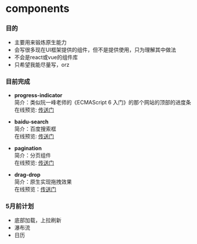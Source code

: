 # components

### 目的

+ 主要用来锻炼原生能力
+ 会写很多现在UI框架提供的组件，但不是提供使用，只为理解其中做法
+ 不会是react或vue的组件库
+ 只希望我能尽量写，orz

### 目前完成
+ **progress-indicator**<br/>
简介：类似阮一峰老师的《ECMAScript 6 入门》的那个网站的顶部的进度条<br/>
在线预览: [传送门](https://juliiii.github.io/progress-indicator/example/index.html)

+ **baidu-search**<br/>
简介：百度搜索框<br/>
在线预览: [传送门](https://juliiii.github.io/baidu-search/index.html)

+ **pagination**<br/>
简介：分页组件<br/>
在线预览: [传送门](https://juliiii.github.io/pagination/example/index.html)

+ **drag-drop**<br/>
简介：原生实现拖拽效果<br />
在线预览：[传送门](https://juliiii.github.io/drag-drop/index.html)


### 5月前计划

+ 底部加载，上拉刷新
+ 瀑布流
+ 日历
